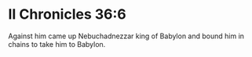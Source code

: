# II Chronicles 36:6

Against him came up Nebuchadnezzar king of Babylon and bound him in chains to take him to Babylon.

